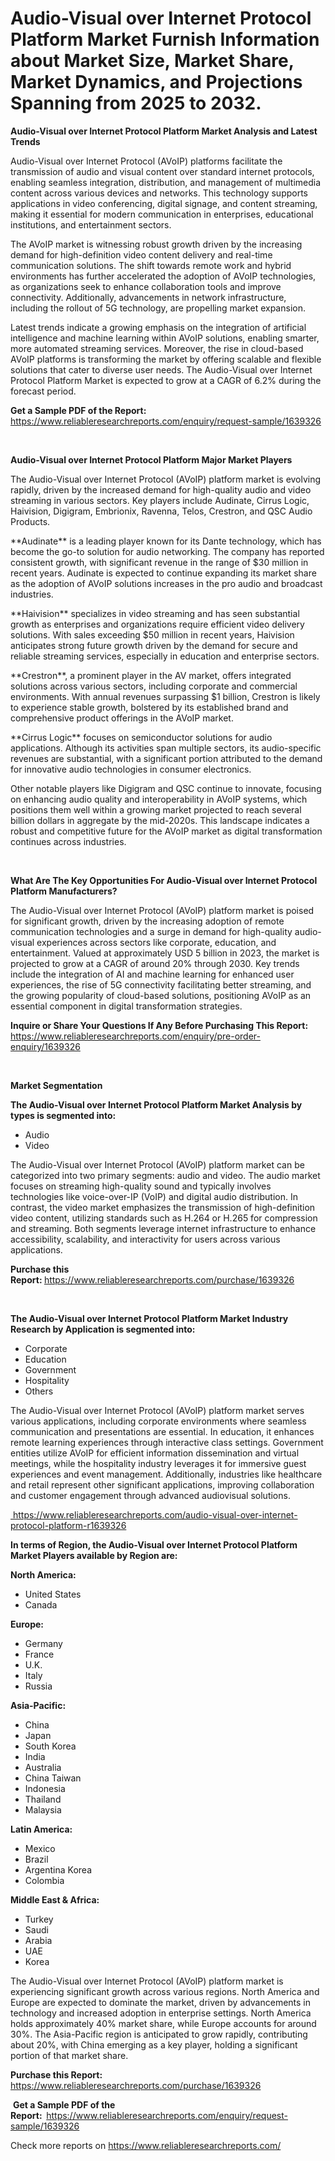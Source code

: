 <p><h1>Audio-Visual over Internet Protocol Platform Market Furnish Information about Market Size, Market Share, Market Dynamics, and Projections Spanning from 2025 to 2032.</h1></p><p><strong>Audio-Visual over Internet Protocol Platform Market Analysis and Latest Trends</strong></p>
<p><p>Audio-Visual over Internet Protocol (AVoIP) platforms facilitate the transmission of audio and visual content over standard internet protocols, enabling seamless integration, distribution, and management of multimedia content across various devices and networks. This technology supports applications in video conferencing, digital signage, and content streaming, making it essential for modern communication in enterprises, educational institutions, and entertainment sectors.</p><p>The AVoIP market is witnessing robust growth driven by the increasing demand for high-definition video content delivery and real-time communication solutions. The shift towards remote work and hybrid environments has further accelerated the adoption of AVoIP technologies, as organizations seek to enhance collaboration tools and improve connectivity. Additionally, advancements in network infrastructure, including the rollout of 5G technology, are propelling market expansion.</p><p>Latest trends indicate a growing emphasis on the integration of artificial intelligence and machine learning within AVoIP solutions, enabling smarter, more automated streaming services. Moreover, the rise in cloud-based AVoIP platforms is transforming the market by offering scalable and flexible solutions that cater to diverse user needs. The Audio-Visual over Internet Protocol Platform Market is expected to grow at a CAGR of 6.2% during the forecast period.</p></p>
<p><strong>Get a Sample PDF of the Report:&nbsp;</strong> <a href="https://www.reliableresearchreports.com/enquiry/request-sample/1639326?utm_campaign=2644&utm_medium=2&utm_source=Github&utm_content=ia&utm_term=11032025&utm_id=audio-visual-over-internet-protocol-platform">https://www.reliableresearchreports.com/enquiry/request-sample/1639326</a></p>
<p>&nbsp;</p>
<p><strong>Audio-Visual over Internet Protocol Platform Major Market Players</strong></p>
<p><p>The Audio-Visual over Internet Protocol (AVoIP) platform market is evolving rapidly, driven by the increased demand for high-quality audio and video streaming in various sectors. Key players include Audinate, Cirrus Logic, Haivision, Digigram, Embrionix, Ravenna, Telos, Crestron, and QSC Audio Products.</p><p>**Audinate** is a leading player known for its Dante technology, which has become the go-to solution for audio networking. The company has reported consistent growth, with significant revenue in the range of $30 million in recent years. Audinate is expected to continue expanding its market share as the adoption of AVoIP solutions increases in the pro audio and broadcast industries.</p><p>**Haivision** specializes in video streaming and has seen substantial growth as enterprises and organizations require efficient video delivery solutions. With sales exceeding $50 million in recent years, Haivision anticipates strong future growth driven by the demand for secure and reliable streaming services, especially in education and enterprise sectors.</p><p>**Crestron**, a prominent player in the AV market, offers integrated solutions across various sectors, including corporate and commercial environments. With annual revenues surpassing $1 billion, Crestron is likely to experience stable growth, bolstered by its established brand and comprehensive product offerings in the AVoIP market.</p><p>**Cirrus Logic** focuses on semiconductor solutions for audio applications. Although its activities span multiple sectors, its audio-specific revenues are substantial, with a significant portion attributed to the demand for innovative audio technologies in consumer electronics. </p><p>Other notable players like Digigram and QSC continue to innovate, focusing on enhancing audio quality and interoperability in AVoIP systems, which positions them well within a growing market projected to reach several billion dollars in aggregate by the mid-2020s. This landscape indicates a robust and competitive future for the AVoIP market as digital transformation continues across industries.</p></p>
<p>&nbsp;</p>
<p><strong>What Are The Key Opportunities For Audio-Visual over Internet Protocol Platform Manufacturers?</strong></p>
<p><p>The Audio-Visual over Internet Protocol (AVoIP) platform market is poised for significant growth, driven by the increasing adoption of remote communication technologies and a surge in demand for high-quality audio-visual experiences across sectors like corporate, education, and entertainment. Valued at approximately USD 5 billion in 2023, the market is projected to grow at a CAGR of around 20% through 2030. Key trends include the integration of AI and machine learning for enhanced user experiences, the rise of 5G connectivity facilitating better streaming, and the growing popularity of cloud-based solutions, positioning AVoIP as an essential component in digital transformation strategies.</p></p>
<p><strong>Inquire or Share Your Questions If Any Before Purchasing This Report:</strong> <a href="https://www.reliableresearchreports.com/enquiry/pre-order-enquiry/1639326?utm_campaign=2644&utm_medium=2&utm_source=Github&utm_content=ia&utm_term=11032025&utm_id=audio-visual-over-internet-protocol-platform">https://www.reliableresearchreports.com/enquiry/pre-order-enquiry/1639326</a></p>
<p>&nbsp;</p>
<p><strong>Market Segmentation</strong></p>
<p><strong>The Audio-Visual over Internet Protocol Platform Market Analysis by types is segmented into:</strong></p>
<p><ul><li>Audio</li><li>Video</li></ul></p>
<p><p>The Audio-Visual over Internet Protocol (AVoIP) platform market can be categorized into two primary segments: audio and video. The audio market focuses on streaming high-quality sound and typically involves technologies like voice-over-IP (VoIP) and digital audio distribution. In contrast, the video market emphasizes the transmission of high-definition video content, utilizing standards such as H.264 or H.265 for compression and streaming. Both segments leverage internet infrastructure to enhance accessibility, scalability, and interactivity for users across various applications.</p></p>
<p><strong>Purchase this Report:&nbsp;</strong><a href="https://www.reliableresearchreports.com/purchase/1639326?utm_campaign=2644&utm_medium=2&utm_source=Github&utm_content=ia&utm_term=11032025&utm_id=audio-visual-over-internet-protocol-platform">https://www.reliableresearchreports.com/purchase/1639326</a></p>
<p>&nbsp;</p>
<p><strong>The Audio-Visual over Internet Protocol Platform Market Industry Research by Application is segmented into:</strong></p>
<p><ul><li>Corporate</li><li>Education</li><li>Government</li><li>Hospitality</li><li>Others</li></ul></p>
<p><p>The Audio-Visual over Internet Protocol (AVoIP) platform market serves various applications, including corporate environments where seamless communication and presentations are essential. In education, it enhances remote learning experiences through interactive class settings. Government entities utilize AVoIP for efficient information dissemination and virtual meetings, while the hospitality industry leverages it for immersive guest experiences and event management. Additionally, industries like healthcare and retail represent other significant applications, improving collaboration and customer engagement through advanced audiovisual solutions.</p></p>
<p><a href="https://www.reliableresearchreports.com/audio-visual-over-internet-protocol-platform-r1639326?utm_campaign=2644&utm_medium=2&utm_source=Github&utm_content=ia&utm_term=11032025&utm_id=audio-visual-over-internet-protocol-platform">&nbsp;https://www.reliableresearchreports.com/audio-visual-over-internet-protocol-platform-r1639326</a></p>
<p><strong>In terms of Region, the Audio-Visual over Internet Protocol Platform Market Players available by Region are:</strong></p>
<p>
    <p> <strong> North America: </strong>
        <ul>
            <li>United States</li>
            <li>Canada</li>
        </ul>
        </p> 
    <p> <strong> Europe: </strong>
        <ul>
            <li>Germany</li>
            <li>France</li>
            <li>U.K.</li>
            <li>Italy</li>
            <li>Russia</li>
        </ul>
        </p> 
    <p> <strong> Asia-Pacific: </strong>
        <ul>
            <li>China</li>
            <li>Japan</li>
            <li>South Korea</li>
            <li>India</li>
            <li>Australia</li>
            <li>China Taiwan</li>
            <li>Indonesia</li>
            <li>Thailand</li>
            <li>Malaysia</li>
        </ul>
        </p> 
    <p> <strong> Latin America: </strong>
        <ul>
            <li>Mexico</li>
            <li>Brazil</li>
            <li>Argentina Korea</li>
            <li>Colombia</li>
        </ul>
        </p> 
    <p> <strong> Middle East & Africa: </strong>
        <ul>
            <li>Turkey</li>
            <li>Saudi</li>
            <li>Arabia</li>
            <li>UAE</li>
            <li>Korea</li>
        </ul>
    </p>
    </p>
<p><p>The Audio-Visual over Internet Protocol (AVoIP) platform market is experiencing significant growth across various regions. North America and Europe are expected to dominate the market, driven by advancements in technology and increased adoption in enterprise settings. North America holds approximately 40% market share, while Europe accounts for around 30%. The Asia-Pacific region is anticipated to grow rapidly, contributing about 20%, with China emerging as a key player, holding a significant portion of that market share.</p></p>
<p><strong>Purchase this Report: </strong><a href="https://www.reliableresearchreports.com/purchase/1639326?utm_campaign=2644&utm_medium=2&utm_source=Github&utm_content=ia&utm_term=11032025&utm_id=audio-visual-over-internet-protocol-platform">https://www.reliableresearchreports.com/purchase/1639326</a></p>
<p>&nbsp;<strong>Get a Sample PDF of the Report:&nbsp;&nbsp;</strong><a href="https://www.reliableresearchreports.com/enquiry/request-sample/1639326?utm_campaign=2644&utm_medium=2&utm_source=Github&utm_content=ia&utm_term=11032025&utm_id=audio-visual-over-internet-protocol-platform">https://www.reliableresearchreports.com/enquiry/request-sample/1639326</a></p>
<p><strong></strong></p>
<p>Check more reports on <a href="https://www.reliableresearchreports.com/?utm_campaign=2644&utm_medium=2&utm_source=Github&utm_content=ia&utm_term=11032025&utm_id=audio-visual-over-internet-protocol-platform">https://www.reliableresearchreports.com/</a></p>